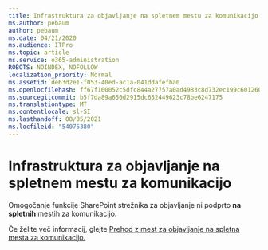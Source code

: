 ```yaml
---
title: Infrastruktura za objavljanje na spletnem mestu za komunikacijo
ms.author: pebaum
author: pebaum
ms.date: 04/21/2020
ms.audience: ITPro
ms.topic: article
ms.service: o365-administration
ROBOTS: NOINDEX, NOFOLLOW
localization_priority: Normal
ms.assetid: de63d2e1-f053-40ed-ac1a-041ddafefba0
ms.openlocfilehash: ff67f100052c5dfc844a27757a0ad4983c8d732ec199c601260206b1b621a085
ms.sourcegitcommit: b5f7da89a650d2915dc652449623c78be6247175
ms.translationtype: MT
ms.contentlocale: sl-SI
ms.lasthandoff: 08/05/2021
ms.locfileid: "54075380"
---
```

# <a name="publishing-infrastructure-with-a-communication-site"></a>Infrastruktura za objavljanje na spletnem mestu za komunikacijo


Omogočanje funkcije SharePoint strežnika za objavljanje ni podprto **na spletnih** mestih za komunikacijo. 
  
Če želite več informacij, glejte [Prehod z mest za objavljanje na spletna mesta za komunikacijo.](https://docs.microsoft.com/sharepoint/publishing-sites-classic-to-modern-experience) 
  

